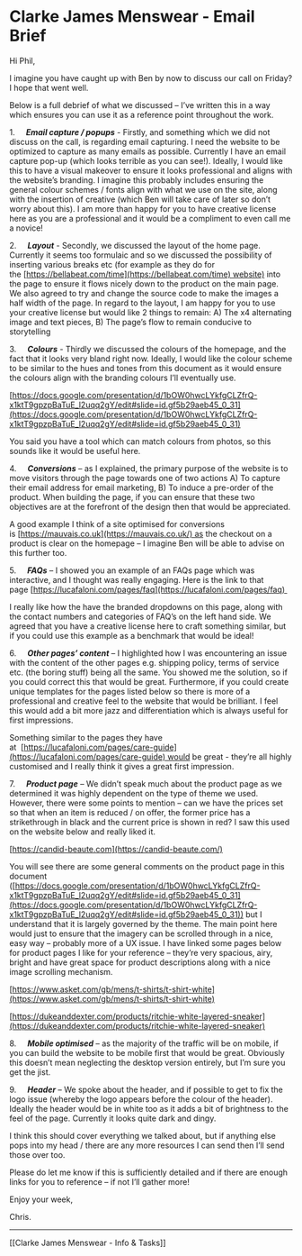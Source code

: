 # Clarke James Menswear - Email Brief

Hi Phil,  

I imagine you have caught up with Ben by now to discuss our call on Friday? I hope that went well. 

Below is a full debrief of what we discussed – I’ve written this in a way which ensures you can use it as a reference point throughout the work. 

1.     _**Email capture / popups**_ - Firstly, and something which we did not discuss on the call, is regarding email capturing. I need the website to be optimized to capture as many emails as possible. Currently I have an email capture pop-up (which looks terrible as you can see!). Ideally, I would like this to have a visual makeover to ensure it looks professional and aligns with the website’s branding. I imagine this probably includes ensuring the general colour schemes / fonts align with what we use on the site, along with the insertion of creative (which Ben will take care of later so don’t worry about this). I am more than happy for you to have creative license here as you are a professional and it would be a compliment to even call me a novice! 

2.     _**Layout**_ - Secondly, we discussed the layout of the home page. Currently it seems too formulaic and so we discussed the possibility of inserting various breaks etc (for example as they do for the [https://bellabeat.com/time](https://bellabeat.com/time) website) into the page to ensure it flows nicely down to the product on the main page. We also agreed to try and change the source code to make the images a half width of the page. In regard to the layout, I am happy for you to use your creative license but would like 2 things to remain: A) The x4 alternating image and text pieces, B) The page’s flow to remain conducive to storytelling 

3.     _**Colours**_ - Thirdly we discussed the colours of the homepage, and the fact that it looks very bland right now. Ideally, I would like the colour scheme to be similar to the hues and tones from this document as it would ensure the colours align with the branding colours I’ll eventually use.  

[https://docs.google.com/presentation/d/1bOW0hwcLYkfgCLZfrQ-x1ktT9gpzpBaTuE_l2uqq2gY/edit#slide=id.gf5b29aeb45_0_31](https://docs.google.com/presentation/d/1bOW0hwcLYkfgCLZfrQ-x1ktT9gpzpBaTuE_l2uqq2gY/edit#slide=id.gf5b29aeb45_0_31)

You said you have a tool which can match colours from photos, so this sounds like it would be useful here. 

4.     _**Conversions**_ – as I explained, the primary purpose of the website is to move visitors through the page towards one of two actions A) To capture their email address for email marketing, B) To induce a pre-order of the product. When building the page, if you can ensure that these two objectives are at the forefront of the design then that would be appreciated. 

A good example I think of a site optimised for conversions is [https://mauvais.co.uk](https://mauvais.co.uk/) as the checkout on a product is clear on the homepage – I imagine Ben will be able to advise on this further too. 

5.     _**FAQs**_ – I showed you an example of an FAQs page which was interactive, and I thought was really engaging. Here is the link to that page [https://lucafaloni.com/pages/faq](https://lucafaloni.com/pages/faq) 

I really like how the have the branded dropdowns on this page, along with the contact numbers and categories of FAQ’s on the left hand side. We agreed that you have a creative license here to craft something similar, but if you could use this example as a benchmark that would be ideal! 

6.     _**Other pages’ content**_ – I highlighted how I was encountering an issue with the content of the other pages e.g. shipping policy, terms of service etc. (the boring stuff) being all the same. You showed me the solution, so if you could correct this that would be great. Furthermore, if you could create unique templates for the pages listed below so there is more of a professional and creative feel to the website that would be brilliant. I feel this would add a bit more jazz and differentiation which is always useful for first impressions.  

Something similar to the pages they have at  [https://lucafaloni.com/pages/care-guide](https://lucafaloni.com/pages/care-guide) would be great - they’re all highly customised and I really think it gives a great first impression. 

7.     _**Product page**_ – We didn’t speak much about the product page as we determined it was highly dependent on the type of theme we used. However, there were some points to mention – can we have the prices set so that when an item is reduced / on offer, the former price has a strikethrough in black and the current price is shown in red? I saw this used on the website below and really liked it. 

[https://candid-beaute.com](https://candid-beaute.com/)

You will see there are some general comments on the product page in this document ([https://docs.google.com/presentation/d/1bOW0hwcLYkfgCLZfrQ-x1ktT9gpzpBaTuE_l2uqq2gY/edit#slide=id.gf5b29aeb45_0_31](https://docs.google.com/presentation/d/1bOW0hwcLYkfgCLZfrQ-x1ktT9gpzpBaTuE_l2uqq2gY/edit#slide=id.gf5b29aeb45_0_31)) but I understand that it is largely governed by the theme. The main point here would just to ensure that the imagery can be scrolled through in a nice, easy way – probably more of a UX issue. I have linked some pages below for product pages I like for your reference – they’re very spacious, airy, bright and have great space for product descriptions along with a nice image scrolling mechanism. 

[https://www.asket.com/gb/mens/t-shirts/t-shirt-white](https://www.asket.com/gb/mens/t-shirts/t-shirt-white)  

[https://dukeanddexter.com/products/ritchie-white-layered-sneaker](https://dukeanddexter.com/products/ritchie-white-layered-sneaker)

8.     _**Mobile optimised**_ – as the majority of the traffic will be on mobile, if you can build the website to be mobile first that would be great. Obviously this doesn’t mean neglecting the desktop version entirely, but I’m sure you get the jist. 

9.     _**Header**_ – We spoke about the header, and if possible to get to fix the logo issue (whereby the logo appears before the colour of the header). Ideally the header would be in white too as it adds a bit of brightness to the feel of the page. Currently it looks quite dark and dingy. 

I think this should cover everything we talked about, but if anything else pops into my head / there are any more resources I can send then I’ll send those over too. 

Please do let me know if this is sufficiently detailed and if there are enough links for you to reference – if not I’ll gather more! 

Enjoy your week, 

Chris. 

---
[[Clarke James Menswear - Info & Tasks]]
